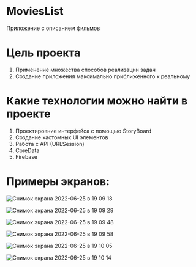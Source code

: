 # MoviesList

Приложение с описанием фильмов

# Цель проекта

1. Применение множества способов реализации задач
2. Создание приложения максимально приближенного к реальному

# Какие технологии можно найти в проекте

1. Проектировние интерфейса с помощью StoryBoard
2. Создание кастомных UI элементов
3. Работа с API (URLSession)
4. CoreData
5. Firebase

# Примеры экранов:

![Снимок экрана 2022-06-25 в 19 09 18](https://user-images.githubusercontent.com/71207368/175781998-248a9b7d-2c50-46e1-886d-3a12bcdfaf2e.png)

![Снимок экрана 2022-06-25 в 19 09 29](https://user-images.githubusercontent.com/71207368/175782013-6007c65d-7f74-4ed7-811f-2b57cb2969b2.png)

![Снимок экрана 2022-06-25 в 19 09 48](https://user-images.githubusercontent.com/71207368/175782020-b90c3074-9819-4ed1-87f5-d263d56a2f7d.png)

![Снимок экрана 2022-06-25 в 19 09 58](https://user-images.githubusercontent.com/71207368/175782024-ef409903-3a9c-4667-935e-f515e510fd82.png)

![Снимок экрана 2022-06-25 в 19 10 05](https://user-images.githubusercontent.com/71207368/175782031-21aaff0e-eafb-4af1-95d1-ee3c2f2f1605.png)

![Снимок экрана 2022-06-25 в 19 10 14](https://user-images.githubusercontent.com/71207368/175782035-a179c22f-714f-48c3-8bc2-476e592de7b2.png)







